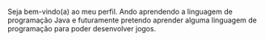 Seja bem-vindo(a) ao meu perfil. 
Ando aprendendo a linguagem de programação Java e futuramente pretendo aprender alguma 
linguagem de programação para poder desenvolver jogos.
